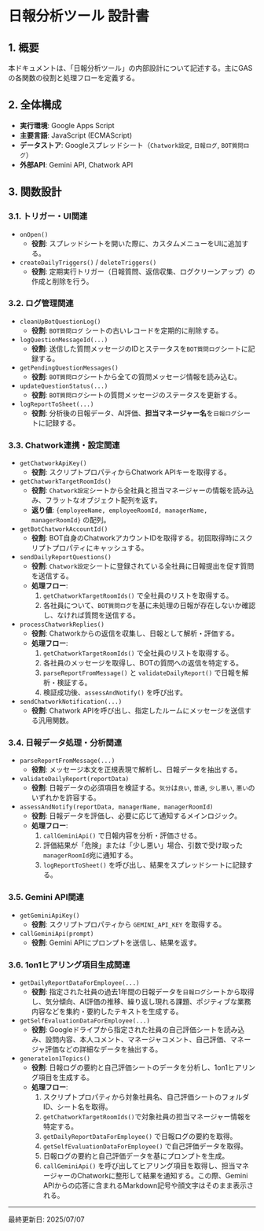 # 日報分析ツール 設計書

## 1. 概要

本ドキュメントは、「日報分析ツール」の内部設計について記述する。主にGASの各関数の役割と処理フローを定義する。

## 2. 全体構成

-   **実行環境**: Google Apps Script
-   **主要言語**: JavaScript (ECMAScript)
-   **データストア**: Googleスプレッドシート（`Chatwork設定`, `日報ログ`, `BOT質問ログ`）
-   **外部API**: Gemini API, Chatwork API

## 3. 関数設計

### 3.1. トリガー・UI関連

-   `onOpen()`
    -   **役割**: スプレッドシートを開いた際に、カスタムメニューをUIに追加する。
-   `createDailyTriggers()` / `deleteTriggers()`
    -   **役割**: 定期実行トリガー（日報質問、返信収集、ログクリーンアップ）の作成と削除を行う。

### 3.2. ログ管理関連

-   `cleanUpBotQuestionLog()`
    -   **役割**: `BOT質問ログ` シートの古いレコードを定期的に削除する。
-   `logQuestionMessageId(...)`
    -   **役割**: 送信した質問メッセージのIDとステータスを`BOT質問ログ`シートに記録する。
-   `getPendingQuestionMessages()`
    -   **役割**: `BOT質問ログ`シートから全ての質問メッセージ情報を読み込む。
-   `updateQuestionStatus(...)`
    -   **役割**: `BOT質問ログ`シートの質問メッセージのステータスを更新する。
-   `logReportToSheet(...)`
    -   **役割**: 分析後の日報データ、AI評価、**担当マネージャー名**を`日報ログ`シートに記録する。

### 3.3. Chatwork連携・設定関連

-   `getChatworkApiKey()`
    -   **役割**: スクリプトプロパティからChatwork APIキーを取得する。
-   `getChatworkTargetRoomIds()`
    -   **役割**: `Chatwork設定`シートから全社員と担当マネージャーの情報を読み込み、フラットなオブジェクト配列を返す。
    -   **返り値**: `{employeeName, employeeRoomId, managerName, managerRoomId}` の配列。
-   `getBotChatworkAccountId()`
    -   **役割**: BOT自身のChatworkアカウントIDを取得する。初回取得時にスクリプトプロパティにキャッシュする。
-   `sendDailyReportQuestions()`
    -   **役割**: `Chatwork設定`シートに登録されている全社員に日報提出を促す質問を送信する。
    -   **処理フロー**:
        1.  `getChatworkTargetRoomIds()` で全社員のリストを取得する。
        2.  各社員について、`BOT質問ログ`を基に未処理の日報が存在しないか確認し、なければ質問を送信する。
-   `processChatworkReplies()`
    -   **役割**: Chatworkからの返信を収集し、日報として解析・評価する。
    -   **処理フロー**:
        1.  `getChatworkTargetRoomIds()` で全社員のリストを取得する。
        2.  各社員のメッセージを取得し、BOTの質問への返信を特定する。
        3.  `parseReportFromMessage()` と `validateDailyReport()` で日報を解析・検証する。
        4.  検証成功後、`assessAndNotify()` を呼び出す。
-   `sendChatworkNotification(...)`
    -   **役割**: Chatwork APIを呼び出し、指定したルームにメッセージを送信する汎用関数。

### 3.4. 日報データ処理・分析関連

-   `parseReportFromMessage(...)`
    -   **役割**: メッセージ本文を正規表現で解析し、日報データを抽出する。
-   `validateDailyReport(reportData)`
    -   **役割**: 日報データの必須項目を検証する。`気分`は`良い`, `普通`, `少し悪い`, `悪い`のいずれかを許容する。
-   `assessAndNotify(reportData, managerName, managerRoomId)`
    -   **役割**: 日報データを評価し、必要に応じて通知するメインロジック。
    -   **処理フロー**:
        1.  `callGeminiApi()` で日報内容を分析・評価させる。
        2.  評価結果が「危険」または「少し悪い」場合、引数で受け取った`managerRoomId`宛に通知する。
        3.  `logReportToSheet()` を呼び出し、結果をスプレッドシートに記録する。

### 3.5. Gemini API関連

-   `getGeminiApiKey()`
    -   **役割**: スクリプトプロパティから `GEMINI_API_KEY` を取得する。
-   `callGeminiApi(prompt)`
    -   **役割**: Gemini APIにプロンプトを送信し、結果を返す。

### 3.6. 1on1ヒアリング項目生成関連

-   `getDailyReportDataForEmployee(...)`
    -   **役割**: 指定された社員の過去1年間の日報データを`日報ログ`シートから取得し、気分傾向、AI評価の推移、繰り返し現れる課題、ポジティブな業務内容などを集約・要約したテキストを生成する。
-   `getSelfEvaluationDataForEmployee(...)`
    -   **役割**: Googleドライブから指定された社員の自己評価シートを読み込み、設問内容、本人コメント、マネージャコメント、自己評価、マネージャ評価などの詳細なデータを抽出する。
-   `generate1on1Topics()`
    -   **役割**: 日報ログの要約と自己評価シートのデータを分析し、1on1ヒアリング項目を生成する。
    -   **処理フロー**:
        1.  スクリプトプロパティから対象社員名、自己評価シートのフォルダID、シート名を取得。
        2.  `getChatworkTargetRoomIds()`で対象社員の担当マネージャー情報を特定する。
        3.  `getDailyReportDataForEmployee()` で日報ログの要約を取得。
        4.  `getSelfEvaluationDataForEmployee()` で自己評価データを取得。
        5.  日報ログの要約と自己評価データを基にプロンプトを生成。
        6.  `callGeminiApi()` を呼び出してヒアリング項目を取得し、担当マネージャーのChatworkに整形して結果を通知する。この際、Gemini APIからの応答に含まれるMarkdown記号や顔文字はそのまま表示される。

---
最終更新日: 2025/07/07
